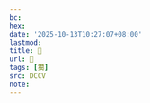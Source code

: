 ```yaml
---
bc:
hex:
date: '2025-10-13T10:27:07+08:00'
lastmod:
title: 􂿺
url: 􂿺
tags: [獦]
src: DCCV
note:
---
```

